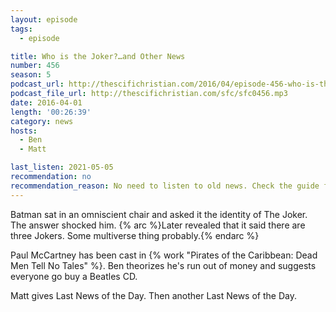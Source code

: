 ```yaml
---
layout: episode
tags:
  - episode

title: Who is the Joker?…and Other News
number: 456
season: 5
podcast_url: http://thescifichristian.com/2016/04/episode-456-who-is-the-joker-and-other-news/
podcast_file_url: http://thescifichristian.com/sfc/sfc0456.mp3
date: 2016-04-01
length: '00:26:39'
category: news
hosts:
  - Ben
  - Matt

last_listen: 2021-05-05
recommendation: no
recommendation_reason: No need to listen to old news. Check the guide for what's interesting in hindsight.
---
```


Batman sat in an omniscient chair and asked it the identity of The Joker. The answer shocked him. 
{% arc %}Later revealed that it said there are three Jokers. Some multiverse thing probably.{% endarc %}

Paul McCartney has been cast in {% work "Pirates of the Caribbean: Dead Men Tell No Tales" %}. Ben theorizes he's run out of money and suggests everyone go buy a Beatles CD.

Matt gives Last News of the Day. Then another Last News of the Day.